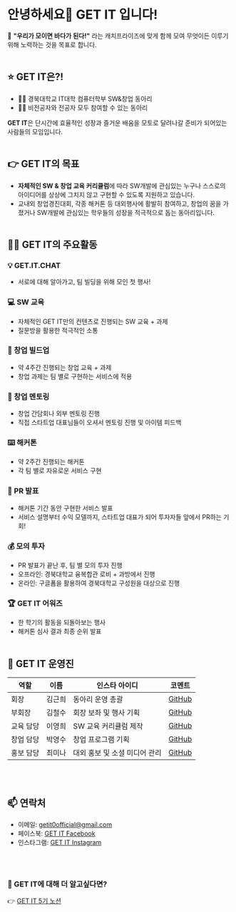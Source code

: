 # 안녕하세요👋 GET IT 입니다!

🌊 **"우리가 모이면 바다가 된다!"** 라는 캐치프라이즈에 맞게 함께 모여 무엇이든 이루기 위해 노력하는 것을 목표로 합니다.
</br></br>

## ⭐ GET IT은?!

- ✊🏻 경북대학교 IT대학 컴퓨터학부 SW&창업 동아리
- ✊🏻 비전공자와 전공자 모두 참여할 수 있는 동아리

**GET IT**은 단시간에 효율적인 성장과 즐거운 배움을 모토로 달려나갈 준비가 되어있는 사람들의 모임입니다.
</br></br>

## 👉 GET IT의 목표

- **자체적인 SW & 창업 교육 커리큘럼**에 따라 SW개발에 관심있는 누구나 스스로의 아이디어를 상상에 그치지 않고 구현할 수 있도록 지원하고 있습니다.
- 교내외 창업경진대회, 각종 해커톤 등 대외행사에 활발히 참여하고, 창업의 꿈을 가졌거나 SW개발에 관심있는 학우들의 성장을 적극적으로 돕는 동아리입니다.
</br></br>

## 🧑‍💻 GET IT의 주요활동

### 💡 GET.IT.CHAT
- 서로에 대해 알아가고, 팀 빌딩을 위해 모인 첫 행사!

### 💻 SW 교육
- 자체적인 GET IT만의 컨텐츠로 진행되는 SW 교육 + 과제
- 질문방을 활용한 적극적인 소통

### 🔐 창업 빌드업
- 약 4주간 진행되는 창업 교육 + 과제
- 창업 과제는 팀 별로 구현하는 서비스에 적용

### 💌 창업 멘토링
- 창업 간담회나 외부 멘토링 진행
- 직접 스타트업 대표님들이 오셔서 멘토링 진행 및 아이템 피드백

### ⌨️ 해커톤
- 약 2주간 진행되는 해커톤
- 각 팀 별로 자유로운 서비스 구현

### 🎉 PR 발표
- 해커톤 기간 동안 구현한 서비스 발표
- 서비스 설명부터 수익 모델까지, 스타트업 대표가 되어 투자자들 앞에서 PR하는 기회!

### 💰 모의 투자
- PR 발표가 끝난 후, 팀 별 모의 투자 진행
- 오프라인: 경북대학교 융복합관 로비 + 과방에서 진행
- 온라인: 구글폼을 활용하여 경북대학교 구성원을 대상으로 진행

### 🏆 GET IT 어워즈
- 한 학기의 활동을 되돌아보는 행사
- 해커톤 심사 결과 최종 순위 발표
</br></br>

## 🦄 GET IT 운영진

| 역할        | 이름  | 인스타 아이디            | 코멘트                          |
| ----------- | ----- | ----------------------- | ------------------------------- |
| 회장        | 김근희 | 동아리 운영 총괄       | [GitHub](https://github.com/honggildong) |
| 부회장      | 김철수 | 회장 보좌 및 행사 기획 | [GitHub](https://github.com/kimchulsoo) |
| 교육 담당   | 이영희 | SW 교육 커리큘럼 제작  | [GitHub](https://github.com/leeyounghee) |
| 창업 담당   | 박영수 | 창업 프로그램 기획     | [GitHub](https://github.com/parkyoungsoo) |
| 홍보 담당   | 최미나 | 대외 홍보 및 소셜 미디어 관리 | [GitHub](https://github.com/choemina) |

</br></br>

## 📫 연락처

- 이메일: getit0official@gmail.com
- 페이스북: [GET IT Facebook](https://www.facebook.com/getitknu)
- 인스타그램: [GET IT Instagram](https://www.instagram.com/getitknu)

</br></br>

### 🤗 GET IT에 대해 더 알고싶다면?
👉 [GET IT 5기 노션](https://www.notion.so/GET-IT-5th-Member-Page-GET-IT-5-350510dfc93945d1b5af99566b26baae?pvs=4)
